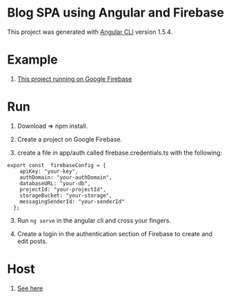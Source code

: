 # Blog SPA using Angular and Firebase



This project was generated with [Angular CLI](https://github.com/angular/angular-cli) version 1.5.4.

# Example

1. [This project running on Google Firebase](https://ng-blog-9afda.firebaseapp.com)

# Run

1. Download => npm install.

2. Create a project on Google Firebase.

3. create a file in app/auth called firebase.credentials.ts with the following:

```
export const  firebaseConfig = {
    apiKey: "your-key",
    authDomain: "your-authDomain",
    databaseURL: "your-db",
    projectId: "your-projectId",
    storageBucket: "your-storage",
    messagingSenderId: "your-senderId"
  };

```

3. Run `ng serve` in the angular cli and cross your fingers.

4. Create a login in the authentication section of Firebase to create and edit posts.

# Host 

1. [See here](https://stackoverflow.com/questions/42573987/how-to-host-angular-2-website)

